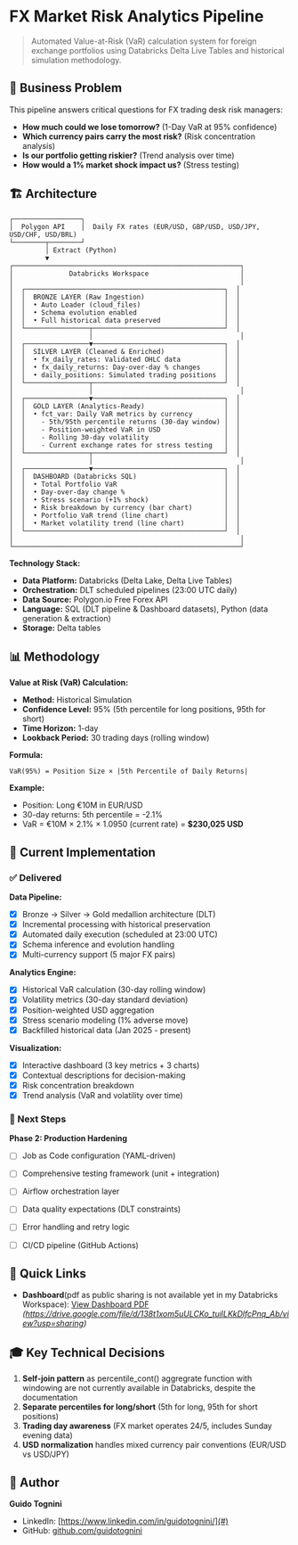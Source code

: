 # FX Market Risk Analytics Pipeline

> Automated Value-at-Risk (VaR) calculation system for foreign exchange portfolios using Databricks Delta Live Tables and historical simulation methodology.

## 🎯 Business Problem

This pipeline answers critical questions for FX trading desk risk managers:

- **How much could we lose tomorrow?** (1-Day VaR at 95% confidence)
- **Which currency pairs carry the most risk?** (Risk concentration analysis)
- **Is our portfolio getting riskier?** (Trend analysis over time)
- **How would a 1% market shock impact us?** (Stress testing)

## 🏗️ Architecture
```
┌─────────────────┐
│  Polygon API    │  Daily FX rates (EUR/USD, GBP/USD, USD/JPY, USD/CHF, USD/BRL)
└────────┬────────┘
         │ Extract (Python)
         ▼
┌─────────────────────────────────────────────────────────┐
│              Databricks Workspace                       │
│                                                         │
│  ┌──────────────────────────────────────────────────┐  │
│  │  BRONZE LAYER (Raw Ingestion)                    │  │
│  │  • Auto Loader (cloud_files)                     │  │
│  │  • Schema evolution enabled                      │  │
│  │  • Full historical data preserved                │  │
│  └────────────────┬─────────────────────────────────┘  │
│                   │                                     │
│  ┌────────────────▼─────────────────────────────────┐  │
│  │  SILVER LAYER (Cleaned & Enriched)               │  │
│  │  • fx_daily_rates: Validated OHLC data           │  │
│  │  • fx_daily_returns: Day-over-day % changes      │  │
│  │  • daily_positions: Simulated trading positions  │  │
│  └────────────────┬─────────────────────────────────┘  │
│                   │                                     │
│  ┌────────────────▼─────────────────────────────────┐  │
│  │  GOLD LAYER (Analytics-Ready)                    │  │
│  │  • fct_var: Daily VaR metrics by currency        │  │
│  │    - 5th/95th percentile returns (30-day window) │  │
│  │    - Position-weighted VaR in USD                │  │
│  │    - Rolling 30-day volatility                   │  │
│  │    - Current exchange rates for stress testing   │  │
│  └────────────────┬─────────────────────────────────┘  │
│                   │                                     │
│  ┌────────────────▼─────────────────────────────────┐  │
│  │  DASHBOARD (Databricks SQL)                      │  │
│  │  • Total Portfolio VaR                           │  │
│  │  • Day-over-day change %                         │  │
│  │  • Stress scenario (+1% shock)                   │  │
│  │  • Risk breakdown by currency (bar chart)        │  │
│  │  • Portfolio VaR trend (line chart)              │  │
│  │  • Market volatility trend (line chart)          │  │
│  └──────────────────────────────────────────────────┘  │
│                                                         │
└─────────────────────────────────────────────────────────┘
```

**Technology Stack:**
- **Data Platform:** Databricks (Delta Lake, Delta Live Tables)
- **Orchestration:** DLT scheduled pipelines (23:00 UTC daily)
- **Data Source:** Polygon.io Free Forex API
- **Language:** SQL (DLT pipeline & Dashboard datasets), Python (data generation & extraction)
- **Storage:** Delta tables

## 📊 Methodology

**Value at Risk (VaR) Calculation:**
- **Method:** Historical Simulation
- **Confidence Level:** 95% (5th percentile for long positions, 95th for short)
- **Time Horizon:** 1-day
- **Lookback Period:** 30 trading days (rolling window)

**Formula:**
```
VaR(95%) = Position Size × |5th Percentile of Daily Returns|
```

**Example:**
- Position: Long €10M in EUR/USD
- 30-day returns: 5th percentile = -2.1%
- VaR = €10M × 2.1% × 1.0950 (current rate) = **$230,025 USD**

## 🚀 Current Implementation

### ✅ Delivered

**Data Pipeline:**
- [x] Bronze → Silver → Gold medallion architecture (DLT)
- [x] Incremental processing with historical preservation
- [x] Automated daily execution (scheduled at 23:00 UTC)
- [x] Schema inference and evolution handling
- [x] Multi-currency support (5 major FX pairs)

**Analytics Engine:**
- [x] Historical VaR calculation (30-day rolling window)
- [x] Volatility metrics (30-day standard deviation)
- [x] Position-weighted USD aggregation
- [x] Stress scenario modeling (1% adverse move)
- [x] Backfilled historical data (Jan 2025 - present)

**Visualization:**
- [x] Interactive dashboard (3 key metrics + 3 charts)
- [x] Contextual descriptions for decision-making
- [x] Risk concentration breakdown
- [x] Trend analysis (VaR and volatility over time)

### 🔄 Next Steps

**Phase 2: Production Hardening**
- [ ] Job as Code configuration (YAML-driven)
- [ ] Comprehensive testing framework (unit + integration)
- [ ] Airflow orchestration layer
- [ ] Data quality expectations (DLT constraints)
- [ ] Error handling and retry logic
- [ ] CI/CD pipeline (GitHub Actions)


## 🔗 Quick Links

- **Dashboard**(pdf as public sharing is not available yet in my Databricks Workspace): [View Dashboard PDF](#) *(https://drive.google.com/file/d/138t1xom5uULCKo_tuilLKkDlfcPnq_Ab/view?usp=sharing)*

## 🎓 Key Technical Decisions

1. **Self-join pattern** as percentile_cont() aggregrate function with windowing are not currently available in Databricks, despite the documentation
3. **Separate percentiles for long/short** (5th for long, 95th for short positions)
4. **Trading day awareness** (FX market operates 24/5, includes Sunday evening data)
5. **USD normalization** handles mixed currency pair conventions (EUR/USD vs USD/JPY)

## 👤 Author

**Guido Tognini**
- LinkedIn: [https://www.linkedin.com/in/guidotognini/](#)
- GitHub: [github.com/guidotognini](#)